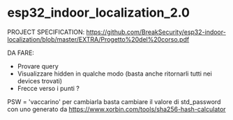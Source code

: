 # esp32_indoor_localization_2.0


PROJECT SPECIFICATION: https://github.com/BreakSecurity/esp32-indoor-localization/blob/master/EXTRA/Progetto%20del%20corso.pdf

DA FARE:

- Provare query
- Visualizzare hidden in qualche modo (basta anche ritornarli tutti nei devices trovati) 
- Frecce verso i punti ?

PSW = 'vaccarino' 
per cambiarla basta cambiare il valore di std_password con uno generato da https://www.xorbin.com/tools/sha256-hash-calculator
